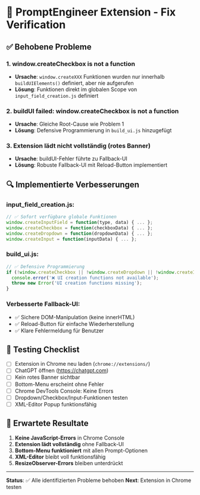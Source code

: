 # 🔧 PromptEngineer Extension - Fix Verification

## ✅ Behobene Probleme

### 1. **window.createCheckbox is not a function**
- **Ursache**: `window.createXXX` Funktionen wurden nur innerhalb `buildUIElements()` definiert, aber nie aufgerufen
- **Lösung**: Funktionen direkt im globalen Scope von `input_field_creation.js` definiert

### 2. **buildUI failed: window.createCheckbox is not a function**
- **Ursache**: Gleiche Root-Cause wie Problem 1
- **Lösung**: Defensive Programmierung in `build_ui.js` hinzugefügt

### 3. **Extension lädt nicht vollständig (rotes Banner)**
- **Ursache**: buildUI-Fehler führte zu Fallback-UI
- **Lösung**: Robuste Fallback-UI mit Reload-Button implementiert

## 🔍 Implementierte Verbesserungen

### input_field_creation.js:
```javascript
// ✅ Sofort verfügbare globale Funktionen
window.createInputField = function(type, data) { ... };
window.createCheckbox = function(checkboxData) { ... };
window.createDropdown = function(dropdownData) { ... };
window.createInput = function(inputData) { ... };
```

### build_ui.js:
```javascript
// ✅ Defensive Programmierung
if (!window.createCheckbox || !window.createDropdown || !window.createInput || !window.createInputField) {
  console.error('❌ UI creation functions not available');
  throw new Error('UI creation functions missing');
}
```

### Verbesserte Fallback-UI:
- ✅ Sichere DOM-Manipulation (keine innerHTML)  
- ✅ Reload-Button für einfache Wiederherstellung
- ✅ Klare Fehlermeldung für Benutzer

## 🧪 Testing Checklist

- [ ] Extension in Chrome neu laden (`chrome://extensions/`)
- [ ] ChatGPT öffnen (https://chatgpt.com)
- [ ] Kein rotes Banner sichtbar
- [ ] Bottom-Menu erscheint ohne Fehler
- [ ] Chrome DevTools Console: Keine Errors
- [ ] Dropdown/Checkbox/Input-Funktionen testen
- [ ] XML-Editor Popup funktionsfähig

## 🎯 Erwartete Resultate

1. **Keine JavaScript-Errors** in Chrome Console
2. **Extension lädt vollständig** ohne Fallback-UI
3. **Bottom-Menu funktioniert** mit allen Prompt-Optionen  
4. **XML-Editor** bleibt voll funktionsfähig
5. **ResizeObserver-Errors** bleiben unterdrückt

---

**Status**: ✅ Alle identifizierten Probleme behoben
**Next**: Extension in Chrome testen